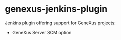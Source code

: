 # genexus-jenkins-plugin

Jenkins plugin offering support for GeneXus projects:

- GeneXus Server SCM option


